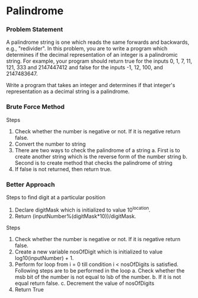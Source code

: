# Palindrome

### Problem Statement

A palindrome string is one which reads the same forwards and backwards, e.g., "redivider". In this problem, you are to write a program which determines if the decimal representation of an integer is a palindromic string. For example, your program should return true for the inputs 0, 1, 7, 11, 121, 333 and 2147447412 and false for the inputs -1, 12, 100, and 2147483647.

Write a program that takes an integer and determines if that integer's representation as a decimal string is a palindrome.

### Brute Force Method

Steps
1. Check whether the number is negative or not. If it is negative return false.
2. Convert the number to string
3. There are two ways to check the palindrome of a string
   a. First is to create another string which is the reverse form of the number string
   b. Second is to create method that checks the palindrome of string
4. If false is not returned, then return true.

### Better Approach

Steps to find digit at a particular position

1. Declare digitMask which is initialized to value 10<sup>location</sup>.
2. Return (inputNumber%(digitMask*10))/digitMask.

Steps
1. Check whether the number is negative or not. If it is negative return false.
2. Create a new variable nosOfDigit which is initialized to value log10(inputNumber) + 1.
3. Perform for loop from i = 0 till condition i < nosOfDigits is satisfied. Following steps are to be performed in the loop
   a. Check whether the msb bit of the number is not equal to lsb of the number.
   b. If it is not equal return false.
   c. Decrement the value of nosOfDigits
4. Return True